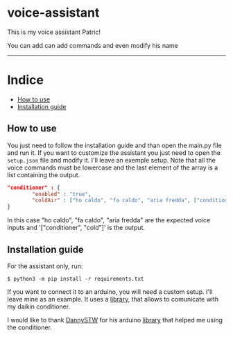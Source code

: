 # voice-assistant
This is my voice assistant Patric!

You can add can add commands and even modify his name

---

# Indice

- [How to use](#How-to-use)
- [Installation guide](#Installation-guide)

## How to use

You just need to follow the installation guide and than open the main.py file and run it.
If you want to customize the assistant you just need to open the `setup.json` file and modify it.
I'll leave an exemple setup. Note that all the voice commands must be lowercase and the last element of the array is a list containing the output.

```json
"conditioner" : {
        "enabled" : "true",
        "coldAir" : ["ho caldo", "fa caldo", "aria fredda", ["conditioner", "cold"]]
}
```

In this case "ho caldo", "fa caldo", "aria fredda" are the expected voice inputs and '["conditioner", "cold"]' is the output.

## Installation guide

For the assistant only, run:

    $ python3 -m pip install -r requirements.txt
    
 If you want to connect it to an arduino, you will need a custom setup. I'll leave mine as an example. It uses a [library](https://github.com/danny-source/Arduino_DY_IRDaikin), that allows to comunicate with my daikin conditioner.

I would like to thank [DannySTW](https://github.com/danny-source) for his arduino [library](https://github.com/danny-source/Arduino_DY_IRDaikin) that helped me using the conditioner.
